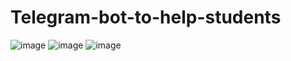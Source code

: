 ﻿# Telegram-bot-to-help-students
![image](https://github.com/user-attachments/assets/c5418309-acf2-450c-b22b-72c95aa7809f)
![image](https://github.com/user-attachments/assets/623e56af-a441-4f12-8743-509296e19b66)
![image](https://github.com/user-attachments/assets/d8cbb068-4970-4845-b133-50904ad987e5)
